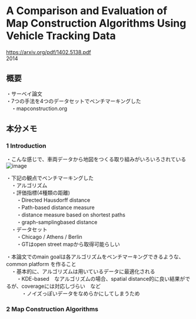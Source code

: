 # A Comparison and Evaluation of Map Construction Algorithms Using Vehicle Tracking Data
https://arxiv.org/pdf/1402.5138.pdf  
2014  

## 概要
・サーベイ論文  
・7つの手法を4つのデータセットでベンチマーキングした  
　・mapconstruction.org  
  
## 本分メモ  

### 1 Introduction  
・こんな感じで、車両データから地図をつくる取り組みがいろいろされている  
![image](https://user-images.githubusercontent.com/30098187/69790955-d02dfd00-1206-11ea-8696-b5785e18b8bc.png)  
  
・下記の観点でベンチマーキングした  
　・アルゴリズム  
　・評価指標(4種類の距離)  
　　・Directed Hausdorff distance  
　　・Path-based distance measure  
　　・distance measure based on shortest paths  
　　・graph-samplingbased distance  
　・データセット  
　　・Chicago / Athens / Berlin  
　　・GTはopen street mapから取得可能らしい  
  
・本論文でのmain goalは各アルゴリズムをベンチマーキングできるような、common platform を作ること  
　・基本的に、アルゴリズムは用いているデータに最適化される  
　　・KDE-based　なアルゴリズムの場合、spatial distance的に良い結果がでるが、coverageには対応しづらい　など  
　　　・ノイズっぽいデータをなめらかにしてしまうため  
  
### 2 Map Construction Algorithms  

